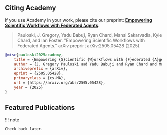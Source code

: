 ## Citing Academy

If you use Academy in your work, please cite our preprint: [**Empowering Scientific Workflows with Federated Agents**](https://arxiv.org/abs/2505.05428).

> Pauloski, J. Gregory, Yadu Babuji, Ryan Chard, Mansi Sakarvadia, Kyle Chard, and Ian Foster. "Empowering Scientific Workflows with Federated Agents." arXiv preprint arXiv:2505.05428 (2025).

```bib
@misc{pauloski2025academy,
    title = {Empowering {S}cientific {W}orkflows with {F}ederated {A}gents},
    author = {J. Gregory Pauloski and Yadu Babuji and Ryan Chard and Mansi Sakarvadia and Kyle Chard and Ian Foster},
    archiveprefix = {arXiv},
    eprint = {2505.05428},
    primaryclass = {cs.MA},
    url = {https://arxiv.org/abs/2505.05428},
    year = {2025}
}
```

## Featured Publications

!!! note

    Check back later.
